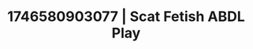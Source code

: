 ---
categories:
- Tasteful nudity
- Erotic focus
- Naughty expression
- AI-generated
- Erotic gaze
- ASMR
- After dark play
- Cosplay
image: /assets/images/1746580903077.jpg
layout: post
seo:
  description: Featured content with premium ABDL Play, Scat Fetish. HD images available.
  keywords: ABDL Play, Scat Fetish
  og_image: /assets/images/1746580903077.jpg
  schema_type: VisualArtwork
tags:
- ABDL Play
- Scat Fetish
- '#1746580903077'
title: 1746580903077 | Scat Fetish ABDL Play
---